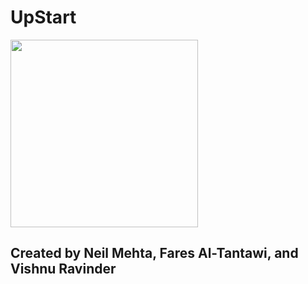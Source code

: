 # UpStart
<img src="https://github.com/neil-mehta-code/UpStart/blob/main/logos/logo.png" width="300" height="300" />

## Created by Neil Mehta, Fares Al-Tantawi, and Vishnu Ravinder


